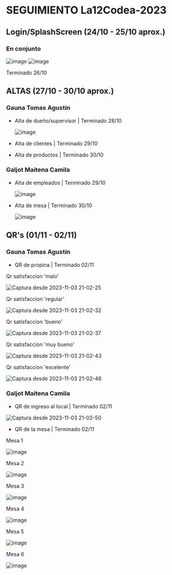 # SEGUIMIENTO La12Codea-2023

## Login/SplashScreen (24/10 - 25/10 aprox.)
### En conjunto
![image](https://github.com/galjotmaitena/La12Codea-2023/assets/86839503/da53f25f-1449-4e33-9d81-a84fa7d69bf2)    ![image](https://github.com/galjotmaitena/La12Codea-2023/assets/86839503/1053be6a-b56f-4f15-a854-abe50cccea72)


Terminado 26/10

## ALTAS (27/10 - 30/10 aprox.)
### Gauna Tomas Agustin
* Alta de dueño/supervisor | Terminado 28/10
  
  ![image](https://github.com/galjotmaitena/La12Codea-2023/assets/86839503/e7870fc5-cff1-47bc-b791-a9534d32bb3b)
* Alta de clientes | Terminado 29/10
* Alta de productos | Terminado 30/10

### Galjot Maitena Camila
* Alta de empleados | Terminado 29/10

  ![image](https://github.com/galjotmaitena/La12Codea-2023/assets/86839503/e22c43dd-0f64-430d-a889-b28fa77a5946)
* Alta de mesa | Terminado 30/10

  ![image](https://github.com/galjotmaitena/La12Codea-2023/assets/86839503/36329fb6-d582-498b-b572-a18d236c9da7)

## QR's (01/11 - 02/11)
### Gauna Tomas Agustin
* QR de propina | Terminado 02/11

Qr satisfaccion 'malo'

![Captura desde 2023-11-03 21-02-25](https://github.com/galjotmaitena/La12Codea-2023/assets/98592279/55e31249-bc6d-4a36-8258-aa9ad7b85129)

Qr satisfaccion 'regular'

![Captura desde 2023-11-03 21-02-32](https://github.com/galjotmaitena/La12Codea-2023/assets/98592279/1bc9a78f-0604-4330-8702-f630e61dd567)

Qr satisfaccion 'bueno'

![Captura desde 2023-11-03 21-02-37](https://github.com/galjotmaitena/La12Codea-2023/assets/98592279/1b6bfe39-e843-49e2-aebd-98f03d6652f5)

Qr satisfaccion 'muy bueno'

![Captura desde 2023-11-03 21-02-43](https://github.com/galjotmaitena/La12Codea-2023/assets/98592279/5668b5d0-1d2f-48ae-8f06-0f703446ad77)

Qr satisfaccion 'excelente'

![Captura desde 2023-11-03 21-02-46](https://github.com/galjotmaitena/La12Codea-2023/assets/98592279/0c7d5938-745f-4a44-98b2-309036d43025)

### Galjot Maitena Camila
* QR de ingreso al local | Terminado 02/11

![Captura desde 2023-11-03 21-02-50](https://github.com/galjotmaitena/La12Codea-2023/assets/98592279/ec26a4fc-2425-4b80-af77-9d298f634771)

* QR de la mesa | Terminado 02/11

Mesa 1

![image](https://github.com/galjotmaitena/La12Codea-2023/assets/86839503/0fd35872-108f-4798-a3f4-ed65705fe206)

Mesa 2

  ![image](https://github.com/galjotmaitena/La12Codea-2023/assets/86839503/a1e2b502-ae52-4f70-a904-a24cd3a13a07)

Mesa 3

 ![image](https://github.com/galjotmaitena/La12Codea-2023/assets/86839503/aea865ca-945a-42e0-b2e7-cc02efb65d67)

Mesa 4

![image](https://github.com/galjotmaitena/La12Codea-2023/assets/86839503/779cda99-8cbf-4a45-bae2-399af4336c8c)

Mesa 5

 ![image](https://github.com/galjotmaitena/La12Codea-2023/assets/86839503/e3a4bee4-063c-4b27-9c8d-bda5f1636bc6)

Mesa 6

  ![image](https://github.com/galjotmaitena/La12Codea-2023/assets/86839503/4701f7ab-18a2-4b9a-bc81-cac0487cfc0b)



  







